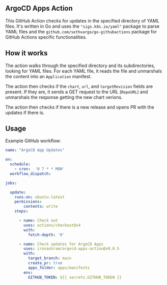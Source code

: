 ## ArgoCD Apps Action
This GitHub Action checks for updates in the specified directory of YAML files. It's written in Go and uses the `"sigs.k8s.io/yaml"` package to parse YAML files and the `github.com/sethvargo/go-githubactions` package for GitHub Actions specific functionalities.

## How it works

The action walks through the specified directory and its subdirectories, looking for YAML files. For each YAML file, it reads the file and unmarshals the content into an `Application` manifest.

The action then checks if the `chart`, `url`, and `targetRevision` fields are present. If they are, it sends a GET request to the URL (`RepoURL`) and unmarshals the response getting the new chart verions.

The action then checks if there is a new release and opens PR with the updates if there is.

## Usage

Example GitHub workflow:

```yaml
name: "ArgoCD App Updates"

on:
  schedule:
    - cron:  '0 7 * * MON'
  workflow_dispatch:

jobs:

  update:
    runs-on: ubuntu-latest
    permissions:
        contents: write
    steps:

      - name: Check out
        uses: actions/checkout@v4
        with:
          fetch-depth: '0'

      - name: Check updates for ArgoCD Apps
        uses: ironashram/argocd-apps-action@v0.0.5
        with:
          target_branch: main
          create_pr: true
          apps_folder: apps/manifests
        env:
          GITHUB_TOKEN: ${{ secrets.GITHUB_TOKEN }}
```
